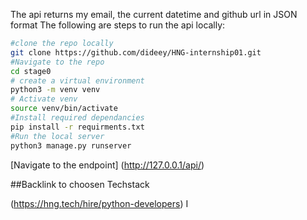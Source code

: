 The api returns my email, the current datetime and github url in JSON format
The following are steps to run the api locally:
``` bash
#clone the repo locally
git clone https://github.com/dideey/HNG-internship01.git
#Navigate to the repo
cd stage0
# create a virtual environment
python3 -m venv venv 
# Activate venv
source venv/bin/activate
#Install required dependancies
pip install -r requirments.txt
#Run the local server
python3 manage.py runserver
```
[Navigate to the endpoint] (http://127.0.0.1/api/)

##Backlink to choosen Techstack

(https://hng.tech/hire/python-developers) I